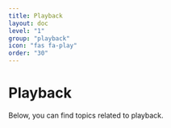 ```yaml
---
title: Playback
layout: doc
level: "1"
group: "playback"
icon: "fas fa-play"
order: "30"
---
```


# Playback

Below, you can find topics related to playback.

